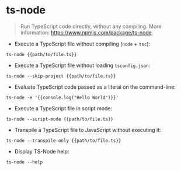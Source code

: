 # ts-node

> Run TypeScript code directly, without any compiling.
> More information: <https://www.npmjs.com/package/ts-node>.

- Execute a TypeScript file without compiling (`node` + `tsc`):

`ts-node {{path/to/file.ts}}`

- Execute a TypeScript file without loading `tsconfig.json`:

`ts-node --skip-project {{path/to/file.ts}}`

- Evaluate TypeScript code passed as a literal on the command-line:

`ts-node -e '{{console.log("Hello World")}}'`

- Execute a TypeScript file in script mode:

`ts-node --script-mode {{path/to/file.ts}}`

- Transpile a TypeScript file to JavaScript without executing it:

`ts-node --transpile-only {{path/to/file.ts}}`

- Display TS-Node help:

`ts-node --help`
